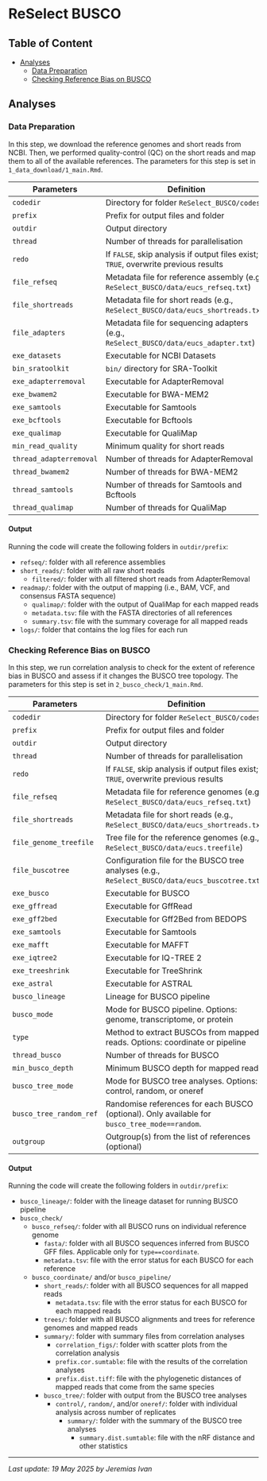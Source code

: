 # ReSelect BUSCO

## Table of Content
- <a href="#analyses">Analyses</a>
    - <a href="#prepare">Data Preparation</a>
    - <a href="#check">Checking Reference Bias on BUSCO</a>

## <a id="analyses">Analyses</a>

### <a id="prepare">Data Preparation</a>
In this step, we download the reference genomes and short reads from NCBI. Then, we performed quality-control (QC) on the short reads and map them to all of the available references. The parameters for this step is set in `1_data_download/1_main.Rmd`.

| Parameters               | Definition                                                                                                                            |
| ------------------------ | ------------------------------------------------------------------------------------------------------------------------------------- |
| `codedir`                | Directory for folder `ReSelect_BUSCO/codes/`                                                                                                  |
| `prefix`                 | Prefix for output files and folder                                                                                                    | 
| `outdir`                 | Output directory                                                                                                                      |
| `thread`                 | Number of threads for parallelisation                                                                                                 |
| `redo`                   | If `FALSE`, skip analysis if output files exist; if `TRUE`, overwrite previous results                                                |
| `file_refseq`            | Metadata file for reference assembly (e.g., `ReSelect_BUSCO/data/eucs_refseq.txt`)                                                            |
| `file_shortreads`        | Metadata file for short reads (e.g., `ReSelect_BUSCO/data/eucs_shortreads.txt`)                                                               |
| `file_adapters`          | Metadata file for sequencing adapters (e.g., `ReSelect_BUSCO/data/eucs_adapter.txt`)                                                          |
| `exe_datasets`           | Executable for NCBI Datasets                                                                                                          |
| `bin_sratoolkit`         | `bin/` directory for SRA-Toolkit                                                                                                      |
| `exe_adapterremoval`     | Executable for AdapterRemoval                                                                                                         |
| `exe_bwamem2`            | Executable for BWA-MEM2                                                                                                               |
| `exe_samtools`           | Executable for Samtools                                                                                                               |
| `exe_bcftools`           | Executable for Bcftools                                                                                                               |
| `exe_qualimap`           | Executable for QualiMap                                                                                                               |
| `min_read_quality`       | Minimum quality for short reads                                                                                                       |
| `thread_adapterremoval`  | Number of threads for AdapterRemoval                                                                                                  |
| `thread_bwamem2`         | Number of threads for BWA-MEM2                                                                                                        |
| `thread_samtools`        | Number of threads for Samtools and Bcftools                                                                                           |
| `thread_qualimap`        | Number of threads for QualiMap                                                                                                        |

#### Output
Running the code will create the following folders in `outdir/prefix`:
- `refseq/`: folder with all reference assemblies
- `short_reads/`: folder with all raw short reads
    - `filtered/`: folder with all filtered short reads from AdapterRemoval
- `readmap/`: folder with the output of mapping (i.e., BAM, VCF, and consensus FASTA sequence)
    - `qualimap/`: folder with the output of QualiMap for each mapped reads
    - `metadata.tsv`: file with the FASTA directories of all references
    - `summary.tsv`: file with the summary coverage for all mapped reads
- `logs/`: folder that contains the log files for each run

### <a id="check">Checking Reference Bias on BUSCO</a>
In this step, we run correlation analysis to check for the extent of reference bias in BUSCO and assess if it changes the BUSCO tree topology. The parameters for this step is set in `2_busco_check/1_main.Rmd`.

| Parameters               | Definition                                                                                                                            |
| ------------------------ | ------------------------------------------------------------------------------------------------------------------------------------- |
| `codedir`                | Directory for folder `ReSelect_BUSCO/codes/`                                                                                          |
| `prefix`                 | Prefix for output files and folder                                                                                                    | 
| `outdir`                 | Output directory                                                                                                                      |
| `thread`                 | Number of threads for parallelisation                                                                                                 |
| `redo`                   | If `FALSE`, skip analysis if output files exist; if `TRUE`, overwrite previous results                                                |
| `file_refseq`            | Metadata file for reference genomes (e.g., `ReSelect_BUSCO/data/eucs_refseq.txt`)                                                     |
| `file_shortreads`        | Metadata file for short reads (e.g., `ReSelect_BUSCO/data/eucs_shortreads.txt`)                                                       |
| `file_genome_treefile`   | Tree file for the reference genomes (e.g., `ReSelect_BUSCO/data/eucs.treefile`)                                                       |
| `file_buscotree`         | Configuration file for the BUSCO tree analyses (e.g., `ReSelect_BUSCO/data/eucs_buscotree.txt`)                                       |
| `exe_busco`              | Executable for BUSCO                                                                                                                  |
| `exe_gffread`            | Executable for GffRead                                                                                                                |
| `exe_gff2bed`            | Executable for Gff2Bed from BEDOPS                                                                                                    |
| `exe_samtools`           | Executable for Samtools                                                                                                               |
| `exe_mafft`              | Executable for MAFFT                                                                                                                  |
| `exe_iqtree2`            | Executable for IQ-TREE 2                                                                                                              |
| `exe_treeshrink`         | Executable for TreeShrink                                                                                                             |
| `exe_astral`             | Executable for ASTRAL                                                                                                                 |
| `busco_lineage`          | Lineage for BUSCO pipeline                                                                                                            |
| `busco_mode`             | Mode for BUSCO pipeline. Options: genome, transcriptome, or protein                                                                   |
| `type`                   | Method to extract BUSCOs from mapped reads. Options: coordinate or pipeline                                                           |
| `thread_busco`           | Number of threads for BUSCO                                                                                                           |
| `min_busco_depth`        | Minimum BUSCO depth for mapped reads                                                                                                  |
| `busco_tree_mode`        | Mode for BUSCO tree analyses. Options: control, random, or oneref                                                                     |
| `busco_tree_random_ref`  | Randomise references for each BUSCO (optional). Only available for `busco_tree_mode==random`.                                         |
| `outgroup`               | Outgroup(s) from the list of references (optional)                                                                                    |

#### Output
Running the code will create the following folders in `outdir/prefix`:
- `busco_lineage/`: folder with the lineage dataset for running BUSCO pipeline
- `busco_check/`
    - `busco_refseq/`: folder with all BUSCO runs on individual reference genome
        - `fasta/`: folder with all BUSCO sequences inferred from BUSCO GFF files. Applicable only for `type==coordinate`.
        - `metadata.tsv`: file with the error status for each BUSCO for each reference
    - `busco_coordinate/` and/or `busco_pipeline/`
        - `short_reads/`: folder with all BUSCO sequences for all mapped reads
            - `metadata.tsv`: file with the error status for each BUSCO for each mapped reads
        - `trees/`: folder with all BUSCO alignments and trees for reference genomes and mapped reads
        - `summary/`: folder with summary files from correlation analyses
            - `correlation_figs/`: folder with scatter plots from the correlation analysis
            - `prefix.cor.sumtable`: file with the results of the correlation analyses
            - `prefix.dist.tiff`: file with the phylogenetic distances of mapped reads that come from the same species
        - `busco_tree/`: folder with output from the BUSCO tree analyses
            - `control/`, `random/`, and/or `oneref/`: folder with individual analysis across number of replicates
                - `summary/`: folder with the summary of the BUSCO tree analyses
                    - `summary.dist.sumtable`: file with the nRF distance and other statistics

---
*Last update: 19 May 2025 by Jeremias Ivan*